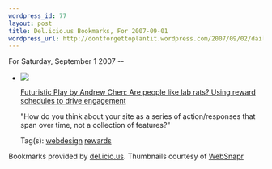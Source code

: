 ```yaml
--- 
wordpress_id: 77
layout: post
title: Del.icio.us Bookmarks, For 2007-09-01
wordpress_url: http://dontforgettoplantit.wordpress.com/2007/09/02/daily-delicious-29/
---
```

<p class="daily-delicious-header">For Saturday, September 1 2007 --</p>
<ul class="daily-delicious">
    <li><img src="http://images.websnapr.com/?url=http://andrewchen.typepad.com/andrew_chens_blog/2007/08/are-people-like.html"> <p><a href="http://andrewchen.typepad.com/andrew_chens_blog/2007/08/are-people-like.html" title="http://andrewchen.typepad.com/andrew_chens_blog/2007/08/are-people-like.html">Futuristic Play by Andrew Chen: Are people like lab rats? Using reward schedules to drive engagement</a></p>
<p>&quot;How do you think about your site as a series of action/responses that span over time, not a collection of features?&quot;</p><div class="daily-delicious-tags">Tag(s): <a href="http://del.icio.us/popular/webdesign">webdesign</a> <a href="http://del.icio.us/popular/rewards">rewards</a> </div></li></ul><p class="daily-delicious-footer">Bookmarks provided by <a href="http://del.icio.us/cyu">del.icio.us</a>.  Thumbnails courtesy of <a href="http://websnapr.com">WebSnapr</a>
